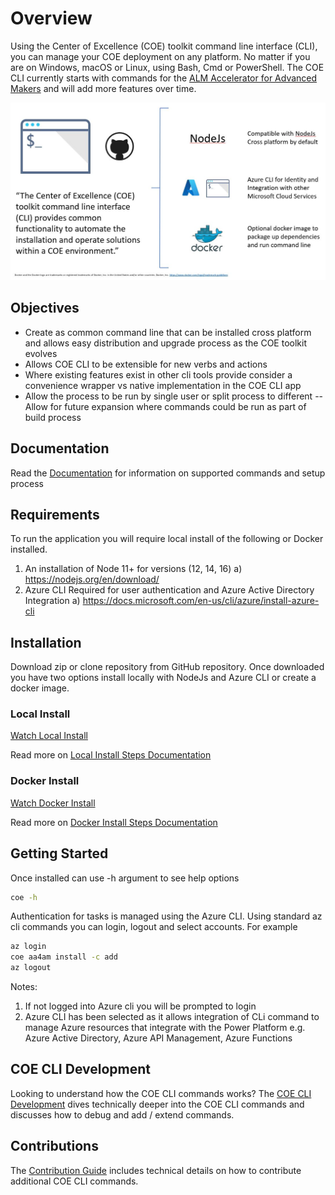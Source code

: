 # Overview

Using the Center of Excellence (COE) toolkit command line interface (CLI), you can manage your COE deployment on any platform. No matter if you are on Windows, macOS or Linux, using Bash, Cmd or PowerShell. The COE CLI currently starts with commands for the [ALM Accelerator for Advanced Makers](./docs/aa4am/readme.md) and will add more features over time.

![Overview](./docs/images/overview.jpg)

## Objectives

- Create as common command line that can be installed cross platform and allows easy distribution and upgrade process as the COE toolkit evolves
- Allows COE CLI to be extensible for new verbs and actions
- Where existing features exist in other cli tools provide consider a convenience wrapper vs native implementation in the COE CLI app
- Allow the process to be run by single user or split process to different
-- Allow for future expansion where commands could be run as part of build process

## Documentation

Read the [Documentation](./docs/readme.md) for information on supported commands and setup process

## Requirements

To run the application you will require local install of the following or Docker installed.

1. An installation of Node 11+ for versions (12, 14, 16)
   a) https://nodejs.org/en/download/
1. Azure CLI Required for user authentication and Azure Active Directory Integration
   a) https://docs.microsoft.com/en-us/cli/azure/install-azure-cli

## Installation

Download zip or clone repository from GitHub repository. Once downloaded you have two options install locally with NodeJs and Azure CLI or create a docker image.

### Local Install

[Watch Local Install](./docs/sample-local-install.md)

Read more on [Local Install Steps Documentation](./docs/readme.md#local-install)

### Docker Install

[Watch Docker Install](./docs/sample-docker-install.md)

Read more on [Docker Install Steps Documentation](./docs/readme.md#docker-install)

## Getting Started

Once installed can use -h argument to see help options

```bash
coe -h

```

Authentication for tasks is managed using the Azure CLI. Using standard az cli commands you can login, logout and select accounts. For example

```bash
az login
coe aa4am install -c add
az logout
```

Notes:
1. If not logged into Azure cli you will be prompted to login
1. Azure CLI has been selected as it allows integration of CLi command to manage Azure resources that integrate with the Power Platform e.g. Azure Active Directory, Azure API Management, Azure Functions

## COE CLI Development

Looking to understand how the COE CLI commands works? The [COE CLI Development](./docs/cli-development/readme.md) dives technically deeper into the COE CLI commands and discusses how to debug and add / extend commands.

## Contributions

The [Contribution Guide](./CONTRIBUTING.md) includes technical details on how to contribute additional COE CLI commands.